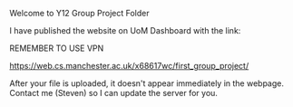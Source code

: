 Welcome to Y12 Group Project Folder

I have published the website on UoM Dashboard with the link:

REMEMBER TO USE VPN

https://web.cs.manchester.ac.uk/x68617wc/first_group_project/

After your file is uploaded, it doesn't appear immediately in the webpage.
Contact me (Steven) so I can update the server for you.